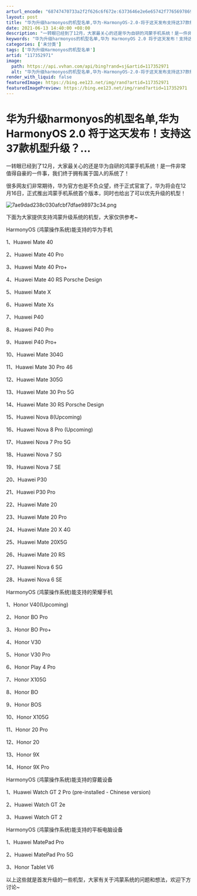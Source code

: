 ```yaml
---
arturl_encode: "68747470733a2f2f626c6f672e:6373646e2e6e65742f77656978696e5f33303837373734312f:61727469636c652f64657461696c732f313137333532393731"
layout: post
title: "华为升级harmonyos的机型名单,华为-HarmonyOS-2.0-将于这天发布支持这37款机型升级..."
date: 2021-06-13 14:40:00 +08:00
description: "一转眼已经到了12月，大家最关心的还是华为自研的鸿蒙手机系统！是一件非常值得自豪的一件事，我们终于拥"
keywords: "华为升级harmonyos的机型名单,华为 HarmonyOS 2.0 将于这天发布！支持这37款机型升级？..."
categories: ['未分类']
tags: ['华为升级Harmonyos的机型名单']
artid: "117352971"
image:
  path: https://api.vvhan.com/api/bing?rand=sj&artid=117352971
  alt: "华为升级harmonyos的机型名单,华为-HarmonyOS-2.0-将于这天发布支持这37款机型升级..."
render_with_liquid: false
featuredImage: https://bing.ee123.net/img/rand?artid=117352971
featuredImagePreview: https://bing.ee123.net/img/rand?artid=117352971
---
```


# 华为升级harmonyos的机型名单,华为 HarmonyOS 2.0 将于这天发布！支持这37款机型升级？...

一转眼已经到了12月，大家最关心的还是华为自研的鸿蒙手机系统！是一件非常值得自豪的一件事，我们终于拥有属于国人的系统了！

很多网友们非常期待，华为官方也是不负众望，终于正式官宣了，华为将会在12月16日，正式推出鸿蒙手机系统首个版本，同时也给出了可以优先升级的机型！

![7ae9dad238c030afcbf7dfae98973c34.png](https://i-blog.csdnimg.cn/blog_migrate/a6e1dbec2240d4e856e6bc96c15a5379.jpeg)

下面为大家提供支持鸿蒙升级系统的机型，大家仅供参考~

HarmonyOS (鸿蒙操作系统)能支持的华为手机

1、Huawei Mate 40

2、Huawei Mate 40 Pro

3、Huawei Mate 40 Pro+

4、Huawei Mate 40 RS Porsche Design

5、Huawei Mate X

6、Huawei Mate Xs

7、Huawei P40

8、Huawei P40 Pro

9、Huawei P40 Pro+

10、Huawei Mate 304G

11、Huawei Mate 30 Pro 46

12、Huawei Mate 305G

13、Huawei Mate 30 Pro 5G

14、Huawei Mate 30 RS Porsche Design

15、Huawei Nova 8(Upcoming)

16、Huawei Nova 8 Pro (Upcoming)

17、Huawei Nova 7 Pro 5G

18、Huawei Nova 7 SG

19、Huawei Nova 7 SE

20、Huawei P30

21、Huawei P30 Pro

22、Huawei Mate 20

23、Huawei Mate 20 Pro

24、Huawei Mate 20 X 4G

25、Huawei Mate 20X5G

26、Huawei Mate 20 RS

27、Huawei Nova 6 SG

28、Huawei Nova 6 SE

HarmonyOS (鸿蒙操作系统)能支持的荣耀手机

1、Honor V40(Upcoming)

2、Honor BO Pro

3、Honor BO Pro+

4、Honor V30

5、Honor V30 Pro

6、Honor Play 4 Pro

7、Honor X105G

8、Honor BO

9、Honor BOS

10、Honor X105G

11、Honor 20 Pro

12、Honor 20

13、Honor 9X

14、Honor 9X Pro

HarmonyOS (鸿蒙操作系统)能支持的穿戴设备

1、Huawei Watch GT 2 Pro (pre-installed - Chinese version)

2、Huawei Watch GT 2e

3、Huawei Watch GT 2

HarmonyOS (鸿蒙操作系统)能支持的平板电脑设备

1、Huawei MatePad Pro

2、Huawei MatePad Pro 5G

3、Honor Tablet V6

以上这些就是首发升级的一些机型，大家有关于鸿蒙系统的问题和想法，欢迎下方讨论~